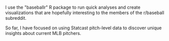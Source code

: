 I use the "baseballr" R package to run quick analyses and create visualizations that are hopefully interesting to the members of the r/baseball subreddit.

So far, I have focused on using Statcast pitch-level data to discover unique insights about current MLB pitchers.
